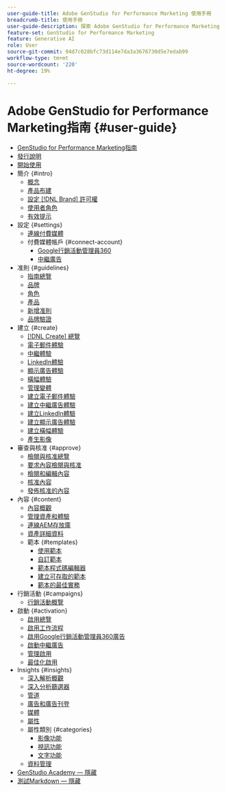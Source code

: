 ```yaml
---
user-guide-title: Adobe GenStudio for Performance Marketing 使用手冊
breadcrumb-title: 使用手冊
user-guide-description: 探索 Adobe GenStudio for Performance Marketing 的功能。了解如何快速建立符合品牌形象的資產、產生變化版本並最佳化體驗。
feature-set: GenStudio for Performance Marketing
feature: Generative AI
role: User
source-git-commit: 94d7c028bfc73d114e7da3a3676730d5e7edab99
workflow-type: tm+mt
source-wordcount: '220'
ht-degree: 19%

---
```



# Adobe GenStudio for Performance Marketing指南 {#user-guide}

+ [GenStudio for Performance Marketing指南](home.md)
+ [發行說明](release-notes.md)
+ [開始使用](get-started.md)
+ 簡介 {#intro}
   + [概念](concepts.md)
   + [產品布建](product-provisioning.md)
   + [設定 [!DNL Brand] 許可權](configure-brand-permissions.md)
   + [使用者角色](user-roles.md)
   + [有效提示](effective-prompts.md)
+ 設定 {#settings}
   + [連線付費媒體](connectors/connect-channel.md)
   + 付費媒體帳戶 {#connect-account}
      + [Google行銷活動管理員360](connectors/google-cm360.md)
      + [中繼廣告](connectors/meta-ads.md)
+ 准則 {#guidelines}
   + [指南總覽](guidelines/overview.md)
   + [品牌](guidelines/brands.md)
   + [角色](guidelines/personas.md)
   + [產品](guidelines/products.md)
   + [新增准則](guidelines/add-guidelines.md)
   + [品牌驗證](guidelines/brand-validation.md)
+ 建立 {#create}
   + [[!DNL Create] 總覽](create/overview.md)
   + [電子郵件體驗](create/email-experiences.md)
   + [中繼體驗](create/meta-experiences.md)
   + [LinkedIn體驗](create/linkedin-experiences.md)
   + [顯示廣告體驗](create/display-ad-experiences.md)
   + [橫幅體驗](create/banner-experiences.md)
   + [管理變體](create/manage-variants.md)
   + [建立電子郵件體驗](create/create-email-experience.md)
   + [建立中繼廣告體驗](create/create-meta-ad.md)
   + [建立LinkedIn體驗](create/create-linkedin.md)
   + [建立顯示廣告體驗](create/create-display-ad.md)
   + [建立橫幅體驗](create/create-banner-experience.md)
   + [產生影像](create/generate-assets.md)
+ 審查與核准 {#approve}
   + [檢閱與核准總覽](approvals/overview.md)
   + [要求內容檢閱與核准](approvals/request-review.md)
   + [檢閱和編輯內容](approvals/review-and-edit.md)
   + [核准內容](approvals/approve-content.md)
   + [發佈核准的內容](approvals/publish-content.md)
+ 內容 {#content}
   + [內容概觀](content/overview.md)
   + [管理資產和體驗](content/manage-assets.md)
   + [連線AEM存放庫](content/connect-aem-repo.md)
   + [資產詳細資料](content/asset-details.md)
   + 範本 {#templates}
      + [使用範本](content/use-templates.md)
      + [自訂範本](content/customize-template.md)
      + [範本程式碼編輯器](content/code-editor.md)
      + [建立可存取的範本](content/accessibility-for-templates.md)
      + [範本的最佳實務](content/best-practices-for-templates.md)
+ 行銷活動 {#campaigns}
   + [行銷活動概覽](campaigns/overview.md)
+ 啟動 {#activation}
   + [啟用總覽](activation/overview.md)
   + [啟用工作流程](activation/create-activation.md)
   + [啟用Google行銷活動管理員360廣告](activation/activate-cm360-ad.md)
   + [啟動中繼廣告](activation/activate-meta-ad.md)
   + [管理啟用](activation/manage-activations.md)
   + [最佳化啟用](activation/troubleshooting.md)
+ Insights {#insights}
   + [深入解析概觀](insights/overview.md)
   + [深入分析篩選器](insights/filter-views.md)
   + [管道](insights/channels.md)
   + [廣告和廣告刊登](insights/ads.md)
   + [媒體](insights/media.md)
   + [屬性](insights/attributes.md)
   + 屬性類別 {#categories}
      + [影像功能](insights/image-features.md)
      + [視訊功能](insights/video-features.md)
      + [文字功能](insights/text-features.md)
   + [資料管理](insights/data-management.md)
+ [GenStudio Academy — 隱藏](genstudioacademy.md)
+ [測試Markdown — 隱藏](test-markdown.md)
